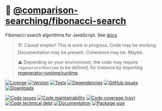 :shell: [@comparison-searching/fibonacci-search](https://comparison-searching.github.io/fibonacci-search)
==

Fibonacci search algorithms for JavaScript.
See [docs](https://comparison-searching.github.io/fibonacci-search/index.html).

> :building_construction: Caveat emptor! This is work in progress. Code may be
> working. Documentation may be present. Coherence may be. Maybe.

> :warning: Depending on your environment, the code may require
> `regeneratorRuntime` to be defined, for instance by importing
> [regenerator-runtime/runtime](https://www.npmjs.com/package/regenerator-runtime).

[![License](https://img.shields.io/github/license/comparison-searching/fibonacci-search.svg)](https://raw.githubusercontent.com/comparison-searching/fibonacci-search/main/LICENSE)
[![Version](https://img.shields.io/npm/v/@comparison-searching/fibonacci-search.svg)](https://www.npmjs.org/package/@comparison-searching/fibonacci-search)
[![Tests](https://img.shields.io/github/workflow/status/comparison-searching/fibonacci-search/ci?event=push&label=tests)](https://github.com/comparison-searching/fibonacci-search/actions/workflows/ci.yml?query=branch:main)
[![Dependencies](https://img.shields.io/librariesio/github/comparison-searching/fibonacci-search.svg)](https://github.com/comparison-searching/fibonacci-search/network/dependencies)
[![GitHub issues](https://img.shields.io/github/issues/comparison-searching/fibonacci-search.svg)](https://github.com/comparison-searching/fibonacci-search/issues)
[![Downloads](https://img.shields.io/npm/dm/@comparison-searching/fibonacci-search.svg)](https://www.npmjs.org/package/@comparison-searching/fibonacci-search)

[![Code issues](https://img.shields.io/codeclimate/issues/comparison-searching/fibonacci-search.svg)](https://codeclimate.com/github/comparison-searching/fibonacci-search/issues)
[![Code maintainability](https://img.shields.io/codeclimate/maintainability/comparison-searching/fibonacci-search.svg)](https://codeclimate.com/github/comparison-searching/fibonacci-search/trends/churn)
[![Code coverage (cov)](https://img.shields.io/codecov/c/gh/comparison-searching/fibonacci-search/main.svg)](https://codecov.io/gh/comparison-searching/fibonacci-search)
[![Code technical debt](https://img.shields.io/codeclimate/tech-debt/comparison-searching/fibonacci-search.svg)](https://codeclimate.com/github/comparison-searching/fibonacci-search/trends/technical_debt)
[![Documentation](https://comparison-searching.github.io/fibonacci-search/badge.svg)](https://comparison-searching.github.io/fibonacci-search/source.html)
[![Package size](https://img.shields.io/bundlephobia/minzip/@comparison-searching/fibonacci-search)](https://bundlephobia.com/result?p=@comparison-searching/fibonacci-search)
